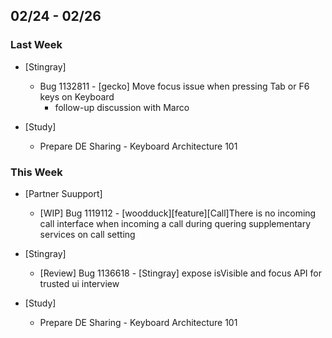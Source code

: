 ## 02/24 - 02/26 ##

### Last Week ###

* [Stingray]
    - Bug 1132811 - [gecko] Move focus issue when pressing Tab or F6 keys on Keyboard
        - follow-up discussion with Marco

* [Study]
    - Prepare DE Sharing - Keyboard Architecture 101

### This Week ###

* [Partner Suupport]
    - [WIP] Bug 1119112 - [woodduck][feature][Call]There is no incoming call interface when incoming a call during quering supplementary services on call setting

* [Stingray]
    - [Review] Bug 1136618 - [Stingray] expose isVisible and focus API for trusted ui
interview

* [Study]
    - Prepare DE Sharing - Keyboard Architecture 101
